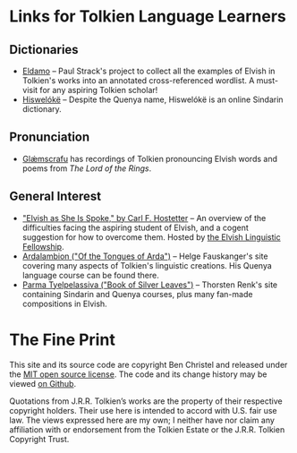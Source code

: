 # Links for Tolkien Language Learners

## Dictionaries

- [Eldamo](http://eldamo.org) – Paul Strack's project to collect all the examples of Elvish in Tolkien's works into an annotated cross-referenced wordlist. A must-visit for any aspiring Tolkien scholar!
- [Hiswelókë](http://www.jrrvf.com/hisweloke/sindar/online/english.html) – Despite the Quenya name, Hiswelókë is an online Sindarin dictionary.

## Pronunciation

- [Glǽmscrafu](http://www.jrrvf.com/~glaemscrafu/english/tolkienhimself.html) has recordings of Tolkien pronouncing Elvish words and poems from _The Lord of the Rings_.

## General Interest

- ["Elvish as She Is Spoke," by Carl F. Hostetter](http://www.elvish.org/articles/EASIS.pdf) – An overview of the difficulties facing the aspiring student of Elvish, and a cogent suggestion for how to overcome them. Hosted by <a href="http://www.elvish.org/">the Elvish Linguistic Fellowship</a>.
- [Ardalambion ("Of the Tongues of Arda")](http://folk.uib.no/hnohf/) – Helge Fauskanger's site covering many aspects of Tolkien's linguistic creations. His Quenya language course can be found there.
- [Parma Tyelpelassiva ("Book of Silver Leaves")](http://www.science-and-fiction.org/elvish/index.html) – Thorsten Renk's site containing Sindarin and Quenya courses, plus many fan-made compositions in Elvish.

# The Fine Print

<p class="fine-print">This site and its source code are copyright Ben Christel and released under the <a href="./LICENSE.html">MIT open source license</a>. The code and its change history may be viewed <a href="https://github.com/menegroth/menegroth.github.io">on Github</a>.</p>

<p class="fine-print">Quotations from J.R.R. Tolkien&rsquo;s works are the property of their respective copyright holders. Their use here is intended to accord with U.S. fair use law. The views expressed here are my own; I neither have nor claim any affiliation with or endorsement from the Tolkien Estate or the J.R.R. Tolkien Copyright Trust.</p>
